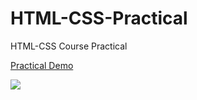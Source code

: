 # HTML-CSS-Practical
HTML-CSS Course Practical

<a href="https://deep-ramani.github.io/HTML-CSS-Practical/">Practical Demo</a>

<img src="/home/deepramani/Github/HTML-CSS-Practical/HTML-Practical.png">
